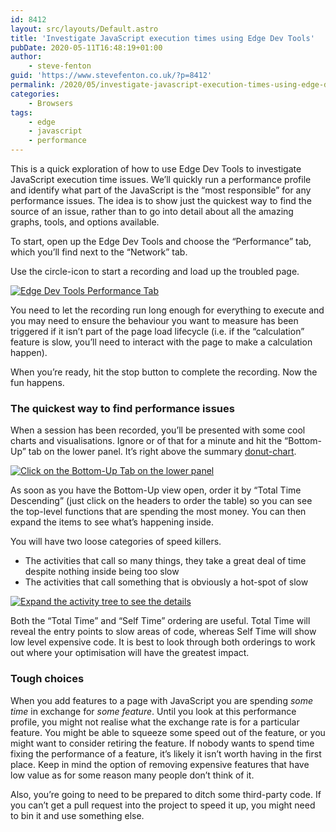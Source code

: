 ```yaml
---
id: 8412
layout: src/layouts/Default.astro
title: 'Investigate JavaScript execution times using Edge Dev Tools'
pubDate: 2020-05-11T16:48:19+01:00
author:
    - steve-fenton
guid: 'https://www.stevefenton.co.uk/?p=8412'
permalink: /2020/05/investigate-javascript-execution-times-using-edge-dev-tools/
categories:
    - Browsers
tags:
    - edge
    - javascript
    - performance
---
```


This is a quick exploration of how to use Edge Dev Tools to investigate JavaScript execution time issues. We’ll quickly run a performance profile and identify what part of the JavaScript is the “most responsible” for any performance issues. The idea is to show just the quickest way to find the source of an issue, rather than to go into detail about all the amazing graphs, tools, and options available.

To start, open up the Edge Dev Tools and choose the “Performance” tab, which you’ll find next to the “Network” tab.

Use the circle-icon to start a recording and load up the troubled page.

[![Edge Dev Tools Performance Tab](https://www.stevefenton.co.uk/wp-content/uploads/2020/05/edge-dev-tools-performance-tab-400x59.jpg)](https://www.stevefenton.co.uk/2020/05/investigate-javascript-execution-times-using-edge-dev-tools/edge-dev-tools-performance-tab/)

You need to let the recording run long enough for everything to execute and you may need to ensure the behaviour you want to measure has been triggered if it isn’t part of the page load lifecycle (i.e. if the “calculation” feature is slow, you’ll need to interact with the page to make a calculation happen).

When you’re ready, hit the stop button to complete the recording. Now the fun happens.

### The quickest way to find performance issues

When a session has been recorded, you’ll be presented with some cool charts and visualisations. Ignore or of that for a minute and hit the “Bottom-Up” tab on the lower panel. It’s right above the summary [donut-chart](https://www.stevefenton.co.uk/2009/04/pie-charts-are-bad/).

[![Click on the Bottom-Up Tab on the lower panel](https://www.stevefenton.co.uk/wp-content/uploads/2020/05/edge-performance-profile-400x204.jpg)](https://www.stevefenton.co.uk/2020/05/investigate-javascript-execution-times-using-edge-dev-tools/edge-performance-profile/)

As soon as you have the Bottom-Up view open, order it by “Total Time Descending” (just click on the headers to order the table) so you can see the top-level functions that are spending the most money. You can then expand the items to see what’s happening inside.

You will have two loose categories of speed killers.

- The activities that call so many things, they take a great deal of time despite nothing inside being too slow
- The activities that call something that is obviously a hot-spot of slow

[![Expand the activity tree to see the details](https://www.stevefenton.co.uk/wp-content/uploads/2020/05/edge-performance-bottom-up-view-369x400.jpg)](https://www.stevefenton.co.uk/2020/05/investigate-javascript-execution-times-using-edge-dev-tools/edge-performance-bottom-up-view/)

Both the “Total Time” and “Self Time” ordering are useful. Total Time will reveal the entry points to slow areas of code, whereas Self Time will show low level expensive code. It is best to look through both orderings to work out where your optimisation will have the greatest impact.

### Tough choices

When you add features to a page with JavaScript you are spending *some time* in exchange for *some feature*. Until you look at this performance profile, you might not realise what the exchange rate is for a particular feature. You might be able to squeeze some speed out of the feature, or you might want to consider retiring the feature. If nobody wants to spend time fixing the performance of a feature, it’s likely it isn’t worth having in the first place. Keep in mind the option of removing expensive features that have low value as for some reason many people don’t think of it.

Also, you’re going to need to be prepared to ditch some third-party code. If you can’t get a pull request into the project to speed it up, you might need to bin it and use something else.